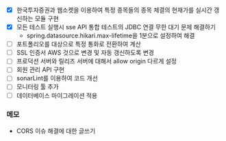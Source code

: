 
- [x] 한국투자증권과 웹소켓을 이용하여 특정 종목들의 종목 체결의 현재가를 실시간 갱신하는 모듈 구현
- [x] 모든 테스트 실행시 sse API 통합 테스트의 JDBC 연결 무한 대기 문제 해결하기
	- spring.datasource.hikari.max-lifetime을 1분으로 설정하여 해결
- [ ] 포트폴리오를 대상으로 특정 통화로 전환하여 계산
- [ ] SSL 인증서 AWS 것으로 변경 및 자동 갱신하도록 변경
- [ ] 프로덕션 서버와 릴리즈 서버에 대해서 allow origin 다르게 설정
- [ ] 회원 관리 API 구현
- [ ] sonarLint를 이용하여 코드 개선
- [ ] 모니터링 툴 추가
- [ ] 데이터베이스 마이그레이션 적용

### 메모
- CORS 이슈 해결에 대한 글쓰기
